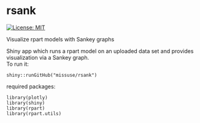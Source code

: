 # rsank
[![License: MIT](https://img.shields.io/badge/License-MIT-blue.svg)](https://opensource.org/licenses/MIT)

Visualize rpart models with Sankey graphs

Shiny app which runs a rpart model on an uploaded data set and provides visualization via a Sankey graph.  
To run it:

`shiny::runGitHub("missuse/rsank")`

required packages:  

`library(plotly)`  
`library(shiny)`  
`library(rpart)`  
`library(rpart.utils)`  
